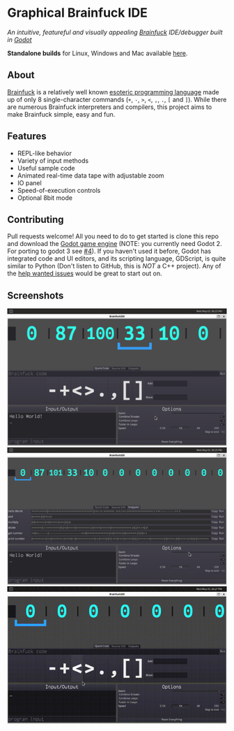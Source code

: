# Graphical Brainfuck IDE
_An intuitive, featureful and visually appealing [Brainfuck](https://en.wikipedia.org/wiki/Brainfuck) IDE/debugger built in [Godot](https://godotengine.org/)_

__Standalone builds__ for Linux, Windows and Mac available [here](https://github.com/william01110111/BrainfuckIDE_builds).

## About
[Brainfuck](https://en.wikipedia.org/wiki/Brainfuck) is a relatively well known [esoteric programming language](https://en.wikipedia.org/wiki/Esoteric_programming_language) made up of only 8 single-character commands (`+`, `-`, `>`, `<`, `,`, `.`, `[` and `]`). While there are numerous Brainfuck interpreters and compilers, this project aims to make Brainfuck simple, easy and fun.

## Features
* REPL-like behavior
* Variety of input methods
* Useful sample code
* Animated real-time data tape with adjustable zoom
* IO panel
* Speed-of-execution controls
* Optional 8bit mode

## Contributing
Pull requests welcome! All you need to do to get started is clone this repo and download the [Godot game engine](https://downloads.tuxfamily.org/godotengine/2.1.5/) (NOTE: you currently need Godot 2. For porting to godot 3 see [#4](https://github.com/wmww/BrainfuckIDE/issues/4)). If you haven't used it before, Godot has integrated code and UI editors, and its scripting language, GDScript, is quite similar to Python (Don't listen to GitHub, this is *NOT* a C++ project). Any of the [help wanted issues](https://github.com/wmww/BrainfuckIDE/labels/help%20wanted) would be great to start out on.

## Screenshots
![screenshot 0](Assets/screenshot_0.png)
![screenshot 1](Assets/screenshot_1.png)
![recording](Assets/record_0.gif)

